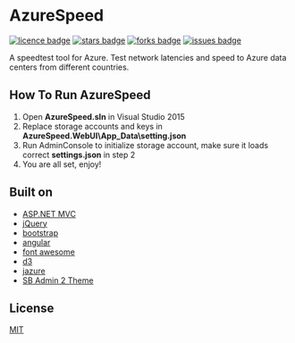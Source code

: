 # AzureSpeed
[![licence badge]][licence]
[![stars badge]][stars]
[![forks badge]][forks]
[![issues badge]][issues]

A speedtest tool for Azure. Test network latencies and speed to Azure data centers from different countries. 

## How To Run AzureSpeed
1. Open **AzureSpeed.sln** in Visual Studio 2015
2. Replace storage accounts and keys in **AzureSpeed.WebUI\App_Data\setting.json**
3. Run AdminConsole to initialize storage account, make sure it loads correct **settings.json** in step 2
4. You are all set, enjoy!

## Built on
 - [ASP.NET MVC](https://github.com/IronSummitMedia/startbootstrap-sb-admin-2)
 - [jQuery](https://github.com/jquery/jquery)
 - [bootstrap](https://github.com/twbs/bootstrap)
 - [angular](https://github.com/angular/angular)
 - [font awesome](https://github.com/FortAwesome/Font-Awesome)
 - [d3](https://github.com/mbostock/d3)
 - [jazure](https://github.com/orcame/jazure)
 - [SB Admin 2 Theme](https://github.com/IronSummitMedia/startbootstrap-sb-admin-2)

## License
[MIT](/LICENSE)

[licence badge]:https://img.shields.io/badge/license-MIT-blue.svg
[stars badge]:https://img.shields.io/github/stars/blrchen/AzureSpeed.svg
[forks badge]:https://img.shields.io/github/forks/blrchen/AzureSpeed.svg
[issues badge]:https://img.shields.io/github/issues/blrchen/AzureSpeed.svg

[licence]:https://github.com/blrchen/AzureSpeed/blob/master/LICENSE
[stars]:https://github.com/blrchen/AzureSpeed/stargazers
[forks]:https://github.com/blrchen/AzureSpeed/network
[issues]:https://github.com/blrchen/AzureSpeed/issues

